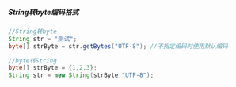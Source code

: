 ##### String转byte编码格式

```java
//String转byte
String str = "测试";
byte[] strByte = str.getBytes("UTF-8"); //不指定编码时使用默认编码

//byte转String
byte[] strByte = {1,2,3};
String str = new String(strByte,"UTF-8");
```